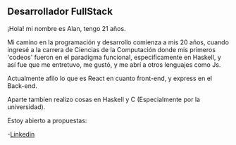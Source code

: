 ## Desarrollador FullStack

¡Hola! mi nombre es Alan, tengo 21 años.

Mi camino en la programación y desarrollo comienza a mis 20 años, cuando ingresé a la carrera de Ciencias de la Computación donde mis primeros 'codeos' fueron en el paradigma funcional, especificamente en Haskell, y así fue que me entretuvo, me gustó, y me abrí a otros lenguajes como Js.

Actualmente afilo lo que es React en cuanto front-end, y express en el Back-end.

Aparte tambíen realizo cosas en Haskell y C (Especialmente por la universidad).

Estoy abierto a propuestas:

-[Linkedin](https://www.linkedin.com/in/alan-otero-184115191/)
<!--
**Alanoterohs/Alanoterohs** is a ✨ _special_ ✨ repository because its `README.md` (this file) appears on your GitHub profile.

Here are some ideas to get you started:

- 🔭 I’m currently working on ...
- 🌱 I’m currently learning ...
- 👯 I’m looking to collaborate on ...
- 🤔 I’m looking for help with ...
- 💬 Ask me about ...
- 📫 How to reach me: ...
- 😄 Pronouns: ...
- ⚡ Fun fact: ...
-->
